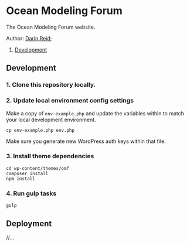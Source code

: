 # Ocean Modeling Forum
The Ocean Modeling Forum website.

Author: [Darin Reid](http://elcontraption.com/);

1. [Development](#development)

## Development

### 1. Clone this repository locally.

### 2. Update local environment config settings
Make a copy of `env-example.php` and update the variables within to match your local development environment.

```
cp env-example.php env.php
```

Make sure you generate new WordPress auth keys within that file.

### 3. Install theme dependencies

```
cd wp-content/themes/omf
composer install
npm install
```

### 4. Run gulp tasks

```
gulp
```

## Deployment
//...
